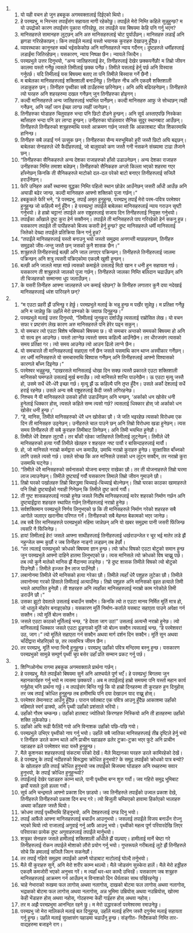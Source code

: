 <ol>
  <li>
    <ol>
      <li>यो यही वचन हो जुन हबकूक अगमवक्तालाई दिईएको थियो।</li>
      <li>हे परमप्रभु, म निरन्तर तपाईंसंग सहायता मागी रहेकोछु। तपाईंले मेरो निम्ति कहिले सुन्नुहुन्छ? म यो उपद्रोको कारण तपाईंसंग पुकारा गरिरहेछु, तर तपाईंले यस बिषयमा केहि पनि गर्नु भएन?</li>
      <li>मानिसहरुले सामानहरु लुट्छन् अनि अरु मानिसहरुलाई चोट पुर्याउँछन्। मानिसहरु लडाईं अनि झगडा गरिरहेकाछन्। किन तपाईंले मलाई यस्तो भयानक कुराहरु देखाउनु हुँदैछ।</li>
      <li>व्यावस्थाका कानूनहरु ब्यर्थ भईसकेकोछ अनि मानिसहरुले न्याय गर्दैनन्। दुष्टहरुले धर्मीहरुलाई लडाईंमा जितिरहेछन्। यसकारण, न्याय निष्पक्ष छैन। न्यायले जित्दैन।</li>
      <li>परमप्रभुले उत्तर दिनुभयो, “अन्य जातिहरुलाई हेर, तिनीहरुलाई देखेर छक्कपर्नेछौ! म तिम्रो जीवन कालमा यस्तो गर्नेछु त्यसले तिमीलाई छक्क पर्नेछ। तिमीले यसलाई हेर्नु पर्छ अनि विस्वास गर्नुपर्छ। यदि तिमीलाई यस बिषयमा बताए ता पनि तिमीले बिस्वास गर्ने छैनौ।</li>
      <li>म बाबेलका मानिसहरुलाई शक्तिशाली बनाउँनेछु। तिनीहरु नीच अनि एकदमै शक्तिशाली लडाकुहरु छन्। तिनीहरु पृथ्वीका सबै ठाउँहरुमा छरिनेछन्। अनि अघि बढिरहनेछन्। तिनीहरुले त्यो घरहरु अनि शहरहरुमा दखल गर्नेछन् जुन तिनीहरुका होइनन्।</li>
      <li>कल्दी मानिसहरुले अन्य जातिहरुलाई भयभित पार्नेछन्। कल्दी मानिसहरु आफु जे सोच्दछन् त्यही गर्नेछन्, अनि जहाँ जान ईच्छा लाग्छ त्यहीं जानेछन्।</li>
      <li>तिनीहरुका घोडाहरु चितुवाहरु भन्दा पनि छिटो दौडने हुन्छन्। अनि सूर्य अस्ताएपछि निस्केका  ब्वाँसाहरु भन्दा पनि डर लाग्दा हुन्छन्। उनीहरुका घोडसवार सैनिक सुदूर स्थानबाट आउँछन्। तिनीहरुले तिनीहरुको शत्रुहरुमाथि यस्तो आक्रमण गर्छन् जस्तो कि आकाशबाट चील शिकारमाथि हानिन्छ।</li>
      <li>तिनीहरु सबै लडाईं गर्न उत्सुक छन्। तिनीहरुका सैन्य मरुभूमिको हुरी जस्तै छिटो अघि बढ्छन्। बाबेलका सेनाहरुले धेरै कैदीहरुलाई, जो बालुवाको कण जस्तै गनी नसकने संख्यामा टाढा लैजाने छन्।</li>
      <li>“तिनीहरुका सैनिकहरुले अन्य देशका राजाहरुको हाँसो उडाउनेछन्। अन्य देशका राजाहरु उनीहरुका निम्ति तमाशा बन्नेछन्। तिनीहरुको सैनिकहरु अग्लो किल्ला भएको शहरमा गएर हाँस्नेछन् किनकि ती सैनिकहरुले माटोको दल-दल परेको बाटो बनाएर तिनीहरुलाई सजिलै हराउँनेछन्।</li>
      <li>फेरि उनिहरु अर्को स्थानमा युद्धका निम्ति पहिलो स्थान छोडेर आउँनेछन् जसरी आँधी आउँछ अनि अघाडी बढेर जान्छ, कल्दी मानिसहरु आफ्नो शक्तिको पूजा गर्छन्।”</li>
      <li>हबकूकले फेरि भने, “हे परमप्रभु, तपाईं अमृत हुनुहुन्छ, परमप्रभु तपाईं मेरो परम-पवित्र परमेश्वर हुनुहुन्छ जो कहिल्यै मर्नु हुँदैन। हे परमप्रभु! तपाईंले बाबेलका मानिसहरुलाई न्याय गराउन सृष्टी गर्नुभयो। हे हाम्रो चट्टान! तपाईले अरु राष्ट्रहरुलाई सजाय दिन तिनीहरुलाई नियुक्त गर्नुभयो।</li>
      <li>तपाईंका आँखाले दुष्ट कुरा हेर्न सक्तैनन्। तपाईंले ती मानिसहरुले पाप गरिरहेको हेर्न सकनु हुन्न। यसकारण तपाईले ती पापीहरुको बिजय कसरी हेर्नु हुन्छ? दुष्ट मानिसहरुले धर्मी मानिसलाई जितेको देख्दा तपाईंले प्रतिक्रिया किन गर्नु हुन्न?</li>
      <li>“तपाईंले मानिसहरुलाई यस्तो बनाउनु भयो जस्तो समुद्रमा अनगन्ती माछाहरुछन्, तिनीहरु समुद्रको जीव-जन्तु जस्तै छन् जसको कुनै शासक छैन।”</li>
      <li>शत्रुहरुले तिनीहरुसाई बल्छी अनि जाल लगाएर पक्रिन्छन्। तिनीहरुले तिनीहरुलाई जालमा पक्रिन्छन् अनि शत्रु त्यसरी पक्रिएकोमा एकदमै खुशी हुन्छन्।</li>
      <li>बल्छी अनि जालले माछा मार्छ त्यसको कमाईले उसलाई मिठो खान र धनी हुन सहायता गर्छ। यसकारण ती शत्रुहरुले जालको पूजा गर्छन्। तिनीहरुले जालका निम्ति बलिदान चढाउँछन् अनि ती चिजहरुको सम्मानमा धूप जलाउँछन्।</li>
      <li>के यसरी तिनीहरु आफ्ना जालहरुले धन कमाई रहेछन्? के तिनीहरु लगातार कुनै दया नदेखाई मानिसहरुलाई ध्वंश पारिरहने छन्?</li>
    </ol>
  </li>
  <li>
    <ol>
      <li>“म एउटा प्रहरी झैं उभिन्छु र हेर्छु। परमप्रभुले मलाई के भन्नु हुन्छ म पर्खेर सुन्नेछु। म प्रतिक्षा गर्नेछु अनि म जान्नेछु कि उहाँले मेरो प्रश्नको के जवाफ दिनुहुन्छ।”</li>
      <li>परमप्रभुले मलाई उत्तर दिनुभयो, “तिमीलाई जुनकुरा दर्शाउँछु त्यसलाई राम्रोसित लेख। यो वचन सफा र प्रष्टसंग लेख कारण अरु मानिसहरुले पनि हेरेर पढ्न सकुन्।</li>
      <li>यो समचार त्यो एउटा बिशेष भबिष्यको बिषयमा छ। यो समचार अन्तको समयको बिषयमा हो अनि यो सत्य हुन आउनेछ। यस्तो लाग्नेछ त्यस्तो समय कहिल्यै आउँनेछैन। तर धीरजसंग त्यसको समय प्रतिक्षा गर। त्यो समय आउनेछ त्यो आउन ढिलो लाग्ने छैन।</li>
      <li>यो समचारले ती मानिसहरुलाई सहाएता गर्ने छैन जसले यसमाथि कान थाप्न अस्वीकार गर्नेछन्। तर धर्मी मानिसहरुले यो समचारमाथि बिश्वास गर्नेछन् अनि तिनीहरुलाई आफ्नो विश्वासको कारणले बाँच्न दिइनेछ।”</li>
      <li>परमेश्वर भन्नुहुन्छ, “दाखरसले मानिसलाई धोखा दिन सक्छ त्यस्तै प्रकारले एउटा शक्तिशाली मानिसको घमण्डले उसलाई मुर्ख बनाउँछ। त्यो मानिसले शान्ति पाउनेछैन। ऊ एउटा मृत्यु जस्तै  हो, उसमे सधैं धेरै-धेरै इच्छा गर्छ। मृत्यू झैं ऊ कहिल्यै पनि तृप्त हुँदैन। उसले अर्को देशलाई सधैं हराई रहनेछ। उसले अन्य सबै राष्ट्रहरुलाई कैदी जस्तै लगिरहनेछ।</li>
      <li>निश्चय नै यी मानिसहरुले उसको हाँसो उडाउँनेछन् अनि भन्छन्, ‘अर्काको धन खोसेर धनी हुनेलाई धिक्कार होस्, त्यसले कहिले सम्म त्यसो गर्छ? त्यसलाई धिक्कार होस् जो अर्काको धन खोसेर धनी हुन्छ।’</li>
      <li>“हे, मानिस, तिमीले मानिसहरुको धेरै धन खोसेका छौ। जे जति भइरहेछ त्यसको विरोधमा एक दिन ती मानिसहरु उठ्नेछन्। उनीहरुले चाल पाउने छन् अनि तिम्रो विरोधमा खडा हुनेछन्। त्यस समय तिनीहरुले ती सबै कुराहरु तिमीबाट लिनेछन्। अनि तिमी भयभित हुनेछौ।</li>
      <li>तिमीले धेरै देशहरु लुट्यौ। तर बाँकी रहेका जातिहरुले तिमीलाई लुट्नेछन्। तिमीले धेरै मानिसहरुको हत्या गर्यौ तिमीले खेतहरु र शहरहरु नष्ट पार्यौ र बासिन्दाहरुलाई मार्यौ।</li>
      <li>हो, जो मानिसले नराम्रो कर्मद्वारा धन कमाउँछ, उमाथि नराम्रो कुराहरु हुनेछ। सुरक्षासित बाँच्नको लागि उसले त्यसो गर्छ। उसले सोच्छ कि अरु मानिसले उसको धन लुट्न सक्दैन, तर नराम्रो कुरा उसमाथि घट्नेछ।</li>
      <li>“तिमीले धेरै मानिसहरुको सर्वनासको योजना बनाएर राखेका छौ। तर ती योजनाहरुले तिम्रो घरमा लाज ल्याउनेछन्। तिमीले दुष्ट्याईं गर्यौ यसकारण तिमाले तिम्रो जीवन गुमाउने छौ।</li>
      <li>तिम्रो घरको पर्खालहरु तिम्रो बिरुद्धमा चिच्याई-चिच्याई बोल्नेछन्। तिम्रो घरका काठका खामाहरुले पनि तिम्रो दुष्ट्याईंको गवाही गिनेछन् कि तिमीले दुष्ट कार्य गर्यौ।</li>
      <li>ती गुष्ट शासकहरुलाई नराम्रो हुनेछ जसले निर्दोष मानिसहरुलाई मारेर शहरको निर्माण गर्छन अनि दुष्ट्याईंद्वारा शहरहरु स्थापित गर्छन् तिनीहरुलाई नराम्रो हुनेछ।</li>
      <li>सर्वशक्तिमान परमप्रभुले निर्णय लिनुभएको छ कि ती मानिसहरुले निर्माण गरेको शहरहरु सबै आगोले जलाएर खरानीमा परिणत गर्ने। तिनीहरुको सबै मेहनत बेकामको भएर जानेछ।</li>
      <li>तब सबै तिर मानिसहरुले परमप्रभुको महिमा जान्नेछन् अनि यो खबर समुद्रमा पानी जसरी फिंजिन्छ त्यसरि नै फिंजिनेछ।</li>
      <li>हाय! तिमीलाई हेर! जसले आफ्ना साथीहरुलाई तिनीहरुलाई धर्खराउन्जेल र चूर भई मातेर लडे झैं नहुन्जेल सम्म कुर्छौ र जब तिनीहरु नाङ्गो लड्छन् तब हेर्छौ।</li>
      <li>“तर त्यलाई परमप्रभुको क्रोधको बिषयमा ज्ञान हुन्छ। त्यो क्रोध विषको एउटा बोटुको समान हुन्छ जुन परमप्रभुले आफ्नो दाहिने हातमा लिनुभएको छ। त्यस मानिसले त्यो क्रोधको विष चाख्नु पर्छ। तब त्यो कुनै मातेको मानिस झैं मैदानमा लड्नेछ। “हे दुष्ट शासक तिमीले विषको त्यो बोटुको पिउनेछौ। तिमीले इज्जत हैन लाज पाउँनेछौ।</li>
      <li>लबानोनमा तिमीले धेरै मानिसको हत्या गरेका छौ। तिमीले त्यहाँ धेरै पशुहरु लुटेका छौ। तिमीले लवानोनमा गरको हिंसाले तिमीलाई अत्याउँनेछ। तिम्रो पशुहरु अनि मानिसको वृहत हत्याले तिमी भयले आघातित हुनेछौ। ती शहरहरु अनि त्यहाँका मानिसहरुलाई नराम्रो काम गरेकोले तिमी डराउँने छौ।”</li>
      <li>उसका झुटो देवताले उसलाई बचाउँन सक्दैन। किनकि त्यो त एउटा मानव निर्मित मूर्ति मात्र हो, जो धातुले मोहरेर बनाइएकोछ। यसकारण मूर्ति निर्माण-कर्ताले यसबाट सहाएता पाउने अपेक्षा गर्न सक्तैन। त्यो मूर्ति बोल्न सक्तैन।</li>
      <li>जसले एउटा काठको मूर्तिलाई भन्छ, “हे देवता जाग उठ!” उसलाई अत्यन्तै नराम्रो हुनेछ। त्यो मानिसलाई धिक्कार जसले एउटा ढुङ्गाको मुर्ति जो बोल्न सक्दैन त्यसलाई भन्छ, “हे परमेशवर! उठ, जाग।” त्यो मूर्तिले सहाएता गर्न सक्दैन अथवा मार्ग दर्शन दिन सक्दैन। मूर्ति सुन अथवा चाँदीद्वारा मोहरिएको छ, तर त्यसभित्र जीवन छैन।</li>
      <li>तर परमप्रभु, मूर्ति भन्दा भिन्दै हुनुहुन्छ। परमप्रभु उहाँको पवित्र मन्दिरमा बस्नु हुन्छ। यसकारण परमप्रभुको सामुन्ने सम्पुर्ण पृथ्वी चुप बसेर उहाँ प्रति सम्मान प्रकट गर्नु पर्छ।</li>
    </ol>
  </li>
  <li>
    <ol>
      <li>शिग्गिओनोथ रागमा हबकूक अगमवक्ताले प्रार्थना गर्छन्।</li>
      <li>हे परमप्रभु, मैले तपाईंको बिषयमा सुनें अनि आश्चर्यले पूर्ण भएँ। हे परमप्रभु! बिगतमा जुन महानकार्यहरु गर्नु भयो म त्यसमा छक्कपरें। अब म तपाईंलाई हाम्रो समयमा पनि यस्तो महान कार्य गर्नुहोस् भनि प्रार्थना गर्छु।  म तपाईसंग बिन्ति गर्छु कि यो हाम्रो दिनहरुमा ती कुराहरु हुन दिनुहोस् तर जब तपाईं क्रोधित हुनुहुन्छ तब हामीमाथि पनि दया देखाउन याद राख्नु होस्।</li>
      <li>परमेश्वर तेमानवाट आउँनु हुँदैछ। पारान पर्वतबाट एक पवित्र आउनु हुँदैछ आकाशमा उहाँको महिमाले स्वर्ग ढाक्यो, अनि पृथ्वी उहाँको प्रशंसाले भरियो।</li>
      <li>उहाँको गौरम चम्कन्छ। उहाँको हातबाट ज्योतिको किरणहरु निस्कियो अनि ती हातहरुमा उहाँको शक्ति लुकेकोछ।</li>
      <li>उहाँको अघि रूढी फैलिंदै गयो अनि विनाशक उहाँको पछि-पछि गयो।</li>
      <li>परमप्रभुले उभिएर पृथ्वीको नाप गर्नु भयो। उहाँले सबै जातिका मानिसहरुलाई तीब्र दृष्टिले हेर्नु भयो र तिनीहरु डरले काम्न थाले अनि प्राचीन पहाडहरु ढलेर टुक्रा-टुक्रा भएर फुटे अनि प्राचीन पहाडहरु ढले परमेशवर सदा यस्तै हुनुहुन्छ।</li>
      <li>मैले कूशनका शहरहरुलाई संकटमा परेको देखें। मैले मिद्यानका घरहरु डरले कामिरहेको देखें।</li>
      <li>हे परमप्रभु के तपाईं नदीहरुको बिरूद्धमा क्रोधित हुनुभयो? के समुद्र तपाईंको क्रोधको पात्र बन्यो? के खोलाहरु प्रति तपाईं क्रोधित हुनुभयो जब तपाईंको बिजयमा घोडाहरु अनि रथहरुमा सवार हुनुभयो, के तपाईं क्रोधित हुनुहुन्थ्यो?</li>
      <li>तपाईंलाई देखेर पहाडहरु काम्न थाले, पानी पृथ्वीमा बग्न शुरु गर्यो। जव गहिरो समुद्र भूमिबाट झर्यो यसले ठुलो हल्ला गर्यो।</li>
      <li>सूर्य अनि चन्द्रमाले आफ्नो प्रकाश दिन छाड्यो। जव तिनीहरुले तपाईंको उज्वल प्रकाश देखे, तिनीहरुले तिनीहरुको प्रकाश दिन बन्द गरे। त्यो बिजुली चम्किएको हावामा हिर्काएको भालाहरु अथवा काँडहरु जस्तै थियो।</li>
      <li>क्रोधमा तपाईं पृथ्वीमाथि हिंड्नुभयो, अनि देशहरुलाई दण्ड दिनु भयो।</li>
      <li>तपाईं आफैंले आफ्ना मानिसहरुलाई बचाउँन आउनुभयो। जसलाई तपाईंले विजय बनाउँन रोज्नु भएको थियो त्यो राजालाई अगुवाई गर्नु आफैं आउनु भयो। पृथ्वीको महत्व पूर्ण परिवारदेखि लिएर परिवारका प्रत्येक दुष्ट अगुवाहरुलाई तपाईंले मार्नुभयो।</li>
      <li>शत्रुका सेनाहरु जसले हामीलाई शक्तिशाली आँधीले झैं पछ्याए।  हामीलाई मार्ने चेष्टा गरे तिनीहरुलाई रोकन तपाईले मोशाको लौरो प्रयोग गर्नु भयो। गुप्तरूपले गरीबलाई लुटे झैं तिनीहरुले सोचे कि हमालाई सजिलै जित्न सकनेछौं।</li>
      <li>तर तपाईं गहिरो समुद्रमा तपाईंको आफ्नै घोडाबाट माटोलाई घोल्दै तर्नुभयो।</li>
      <li>मैले यी कुराहरु सुनें, अनि मेरो शरीर काम्न थाल्यो। मैले जोडसंग सुस्केरा हालें। मैले मेरो हड्डीहरु एकदमै कमजोरी भएको अनुभव गरें। म त्यहाँ थर-थर काम्दै उभिरहें। यसकारण जब शत्रुहरु मानिसहरुलाई आक्रमण गर्न आउँछन् म विनाशको दिन धैर्यताका साथ पर्खिरहनेछु।</li>
      <li>चाहे नेभाराको रूखमा फल लागोस् अथवा नलागोस्, दाखको बोटमा फल लागोस् अथवा नलागोस्, भद्राक्षको बोटमा फल लागोस् अथवा नलागोस्, अन्न भुमिमा उम्रियोस् अथवा नउम्रियोस्, खोरमा केही भेंडाहरु होस् अथवा नहोस्, गोठहरुमा केही गाईहरु होस् अथवा नहोस्।</li>
      <li>तर म अझै परमप्रभुमा आनन्दित रहने छु। म मेरो उद्धारकर्ता परमेश्वरमा रमाउनेछु।</li>
      <li>परमप्रभु जो मेरा मालिकले मलाई बल दिनुहुन्छ, उहाँले मलाई हरिण जस्तै दगुर्नमा मलाई सहायता गर्नु हुन्छ। उहाँले मलाई सुरक्षासंग पहाडमा चढाउँनु हुन्छ। संङ्गीत- निर्देशकको निम्ति तार- वाद्यहरुमा बजाइने राग।</li>
    </ol>
  </li>
</ol>